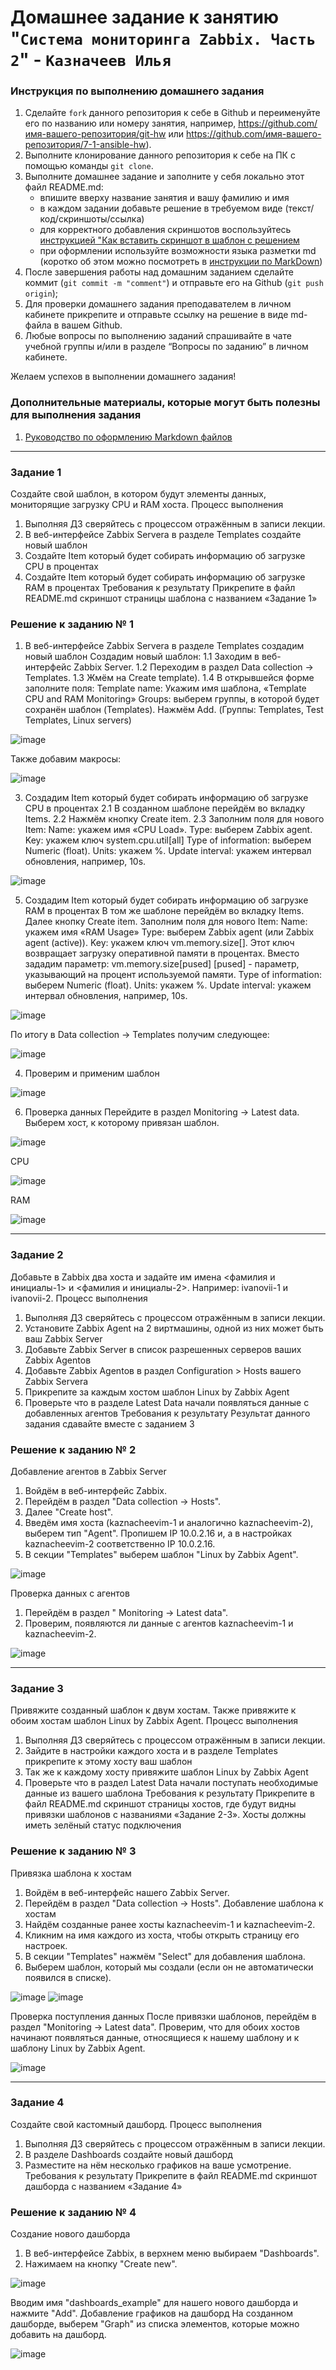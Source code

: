 # Домашнее задание к занятию "`Система мониторинга Zabbix. Часть 2`" - `Казначеев Илья`

### Инструкция по выполнению домашнего задания

   1. Сделайте `fork` данного репозитория к себе в Github и переименуйте его по названию или номеру занятия, например, https://github.com/имя-вашего-репозитория/git-hw или  https://github.com/имя-вашего-репозитория/7-1-ansible-hw).
   2. Выполните клонирование данного репозитория к себе на ПК с помощью команды `git clone`.
   3. Выполните домашнее задание и заполните у себя локально этот файл README.md:
      - впишите вверху название занятия и вашу фамилию и имя
      - в каждом задании добавьте решение в требуемом виде (текст/код/скриншоты/ссылка)
      - для корректного добавления скриншотов воспользуйтесь [инструкцией "Как вставить скриншот в шаблон с решением](https://github.com/netology-code/sys-pattern-homework/blob/main/screen-instruction.md)
      - при оформлении используйте возможности языка разметки md (коротко об этом можно посмотреть в [инструкции  по MarkDown](https://github.com/netology-code/sys-pattern-homework/blob/main/md-instruction.md))
   4. После завершения работы над домашним заданием сделайте коммит (`git commit -m "comment"`) и отправьте его на Github (`git push origin`);
   5. Для проверки домашнего задания преподавателем в личном кабинете прикрепите и отправьте ссылку на решение в виде md-файла в вашем Github.
   6. Любые вопросы по выполнению заданий спрашивайте в чате учебной группы и/или в разделе “Вопросы по заданию” в личном кабинете.
   
Желаем успехов в выполнении домашнего задания!
   
### Дополнительные материалы, которые могут быть полезны для выполнения задания

1. [Руководство по оформлению Markdown файлов](https://gist.github.com/Jekins/2bf2d0638163f1294637#Code)

---

### Задание 1
Создайте свой шаблон, в котором будут элементы данных, мониторящие загрузку CPU и RAM хоста.
Процесс выполнения
1. Выполняя ДЗ сверяйтесь с процессом отражённым в записи лекции.
2. В веб-интерфейсе Zabbix Servera в разделе Templates создайте новый шаблон
3. Создайте Item который будет собирать информацию об загрузке CPU в процентах
4. Создайте Item который будет собирать информацию об загрузке RAM в процентах
Требования к результату
 Прикрепите в файл README.md скриншот страницы шаблона с названием «Задание 1»

### Решение к заданию № 1
1. В веб-интерфейсе Zabbix Servera в разделе Templates создадим новый шаблон
Создадим новый шаблон:
1.1 Заходим в веб-интерфейс Zabbix Server.
1.2 Переходим в раздел Data collection → Templates.
1.3 Жмём на Create template).
1.4 В открывшейся форме заполните поля:
Template name: Укажим имя шаблона, «Template CPU and RAM Monitoring»
Groups: выберем группы, в которой будет сохранён шаблон (Templates).
Нажмём Add. (Группы: Templates, Test Templates, Linux servers)

![image](https://github.com/user-attachments/assets/6a10e2da-5ed3-4fc9-83b0-0d19dabd1c03)

Также добавим макросы:

![image](https://github.com/user-attachments/assets/92e297bc-aa1e-41d6-ba87-93c4f9bc3587)

3. Создадим Item который будет собирать информацию об загрузке CPU в процентах
2.1 В созданном шаблоне перейдём во вкладку Items.
2.2 Нажмём кнопку Create item.
2.3 Заполним поля для нового Item:
Name: укажем имя «CPU Load».
Type: выберем Zabbix agent.
Key: укажем ключ system.cpu.util[all]
Type of information: выберем Numeric (float).
Units: укажем %.
Update interval: укажем интервал обновления, например, 10s.

![image](https://github.com/user-attachments/assets/dd9c5649-020e-4453-89fc-68b2264cf65e)

5. Создадим Item который будет собирать информацию об загрузке RAM в процентах
В том же шаблоне перейдём во вкладку Items. Далее кнопку Create item.
Заполним поля для нового Item:
Name: укажем имя «RAM Usage»
Type: выберем Zabbix agent (или Zabbix agent (active)).
Key: укажем ключ vm.memory.size[<mode>].
Этот ключ возвращает загрузку оперативной памяти в процентах. Вместо <mode> зададим параметр: vm.memory.size[pused]
[pused] - параметр, указывающий на процент используемой памяти.
Type of information: выберем Numeric (float).
Units: укажем %.
Update interval: укажем интервал обновления, например, 10s.

![image](https://github.com/user-attachments/assets/4136d93a-cc9d-4fc6-8bc5-e33421796e59)

По итогу в Data collection → Templates получим следующее:

![image](https://github.com/user-attachments/assets/149c4d0c-a426-4144-afa3-e45ce7b943ad)

4. Проверим и применим шаблон

![image](https://github.com/user-attachments/assets/014cb69e-23b1-40fb-9132-28046d2e40c9)

6. Проверка данных
Перейдите в раздел Monitoring → Latest data.
Выберем хост, к которому привязан шаблон.

![image](https://github.com/user-attachments/assets/c0efa78f-01f2-48da-b5ad-3fcadb98ed5f)

CPU

![image](https://github.com/user-attachments/assets/3abd5493-85a7-44c2-9386-82fb66fdedfe)

RAM

![image](https://github.com/user-attachments/assets/3c8bc054-b501-4c29-99ea-2a214b8ba21f)


---

### Задание 2
Добавьте в Zabbix два хоста и задайте им имена <фамилия и инициалы-1> и <фамилия и инициалы-2>. Например: ivanovii-1 и ivanovii-2.
Процесс выполнения
1. Выполняя ДЗ сверяйтесь с процессом отражённым в записи лекции.
2. Установите Zabbix Agent на 2 виртмашины, одной из них может быть ваш Zabbix Server
3. Добавьте Zabbix Server в список разрешенных серверов ваших Zabbix Agentов
4. Добавьте Zabbix Agentов в раздел Configuration > Hosts вашего Zabbix Servera
5. Прикрепите за каждым хостом шаблон Linux by Zabbix Agent
6. Проверьте что в разделе Latest Data начали появляться данные с добавленных агентов
Требования к результату
Результат данного задания сдавайте вместе с заданием 3

### Решение к заданию № 2
Добавление агентов в Zabbix Server
1. Войдём в веб-интерфейс Zabbix.
2. Перейдём в раздел "Data collection → Hosts".
3. Далее "Create host".
4. Введём имя хоста (kaznacheevim-1 и аналогично kaznacheevim-2), выберем тип "Agent". Пропишем IP 10.0.2.16 и, а в настройках kaznacheevim-2 соответственно IP 10.0.2.16.
5. В секции "Templates" выберем шаблон "Linux by Zabbix Agent".

![image](https://github.com/user-attachments/assets/c0039b12-d863-4cbb-bb6a-bcaaeff7fb47)

Проверка данных с агентов
1. Перейдём в раздел " Monitoring → Latest data".
2. Проверим, появляются ли данные с агентов kaznacheevim-1 и kaznacheevim-2.

![image](https://github.com/user-attachments/assets/6871943d-3154-4acb-9d66-f87853ddf1c3)


---

### Задание 3
Привяжите созданный шаблон к двум хостам. Также привяжите к обоим хостам шаблон Linux by Zabbix Agent.
Процесс выполнения
1. Выполняя ДЗ сверяйтесь с процессом отражённым в записи лекции.
2. Зайдите в настройки каждого хоста и в разделе Templates прикрепите к этому хосту ваш шаблон
3. Так же к каждому хосту привяжите шаблон Linux by Zabbix Agent
4. Проверьте что в раздел Latest Data начали поступать необходимые данные из вашего шаблона
Требования к результату
Прикрепите в файл README.md скриншот страницы хостов, где будут видны привязки шаблонов с названиями «Задание 2-3». Хосты должны иметь зелёный статус подключения

### Решение к заданию № 3
Привязка шаблона к хостам
1. Войдём в веб-интерфейс нашего Zabbix Server.
2. Перейдём в раздел "Data collection → Hosts".
Добавление шаблона к хостам
1. Найдём созданные ранее хосты kaznacheevim-1 и kaznacheevim-2.
2. Кликним на имя каждого из хоста, чтобы открыть страницу его настроек.
3. В секции "Templates" нажмём "Select" для добавления шаблона.
4. Выберем шаблон, который мы создали (если он не автоматически появился в списке).

![image](https://github.com/user-attachments/assets/ed03fe0b-d28f-41c2-ab47-62ffa55664e8)
![image](https://github.com/user-attachments/assets/31aff0d3-c4a9-460f-b3a2-a3e30a25314d)

Проверка поступления данных
После привязки шаблонов, перейдём в раздел "Monitoring → Latest data".
Проверим, что для обоих хостов начинают появляться данные, относящиеся к нашему шаблону и к шаблону Linux by Zabbix Agent.

![image](https://github.com/user-attachments/assets/afd795f5-01c2-4e48-bb0f-4d687fa069b3)

---

### Задание 4
Создайте свой кастомный дашборд.
Процесс выполнения
1. Выполняя ДЗ сверяйтесь с процессом отражённым в записи лекции.
2. В разделе Dashboards создайте новый дашборд
3. Разместите на нём несколько графиков на ваше усмотрение.
Требования к результату
Прикрепите в файл README.md скриншот дашборда с названием «Задание 4»

### Решение к заданию № 4
Создание нового дашборда
1. В веб-интерфейсе Zabbix, в верхнем меню выбираем "Dashboards".
2. Нажимаем на кнопку "Create new".

![image](https://github.com/user-attachments/assets/960c521c-8e6f-47e1-975a-c7ae71b63be3)

Вводим имя "dashboards_example" для нашего нового дашборда и нажмите "Add".
Добавление графиков на дашборд
На созданном дашборде, выберем "Graph" из списка элементов, которые можно добавить на дашборд.

![image](https://github.com/user-attachments/assets/3cf9c0f3-3b72-49d4-a992-9dac69c89d9b)

```

